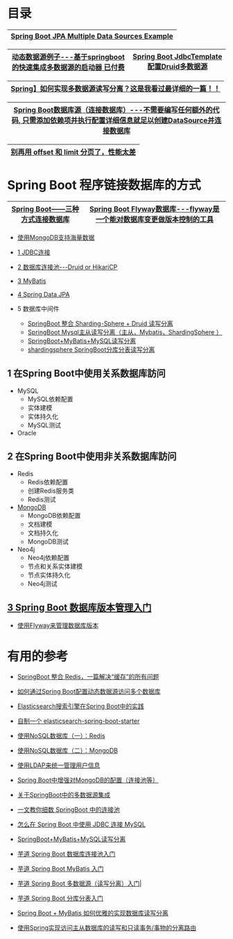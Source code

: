 
# 目录

[Spring Boot JPA Multiple Data Sources Example](https://www.javaguides.net/2018/09/spring-boot-jpa-multiple-data-sources-example.html)|
---|

[动态数据源例子---基于springboot的快速集成多数据源的启动器 已付费](https://www.kancloud.cn/tracy5546/dynamic-datasource/2344619)|[Spring Boot JdbcTemplate配置Druid多数据源](https://mrbird.cc/Spring-Boot-JdbcTemplate%20Druid.html)|
---|---|

[Spring】如何实现多数据源读写分离？这是我看过最详细的一篇！！](https://zhuanlan.zhihu.com/p/309314866)|
---|

[Spring Boot数据库源（连接数据库）---不需要编写任何额外的代码, 只需添加依赖项并执行配置详细信息就足以创建DataSource并连接数据库](https://www.yiibai.com/spring-boot/spring_boot_database_handling.html)|
---|

[别再用 offset 和 limit 分页了，性能太差](https://mp.weixin.qq.com/s/8dPkyIdnPQUchse3h8irig)|
----|



# Spring Boot 程序链接数据库的方式

[Spring Boot——三种方式连接数据库](https://www.jianshu.com/p/414ef5b49a69)|[Spring Boot Flyway数据库---flyway是一个能对数据库变更做版本控制的工具](https://github.com/stevenli91748/JAVA-Architecture/blob/master/JAVA%20Framework/SpringBoot/SpringBoot%20%E5%9F%BA%E7%A1%80%E7%9F%A5%E8%AF%86/Spring%20Boot%20Flyway%E6%95%B0%E6%8D%AE%E5%BA%93.md)|
---|---|

* [使用MongoDB支持海量数据](https://weread.qq.com/web/reader/ca932ea071d7c798ca9a714kd1f32d7024fd1fe173d0651)
 
*  [1 JDBC连接](https://github.com/stevenli91748/JAVA-Architecture/blob/master/JAVA%20Framework/SpringBoot/%E6%95%B0%E6%8D%AE%E5%BA%93%E8%A8%AA%E9%97%AE/JDBC%E8%BF%9E%E6%8E%A5/README.md)
*  [2 数据库连接池---Druid or HikariCP ](https://github.com/stevenli91748/JAVA-Architecture/blob/master/JAVA%20Framework/SpringBoot/%E6%95%B0%E6%8D%AE%E5%BA%93%E8%A8%AA%E9%97%AE/%E6%95%B0%E6%8D%AE%E5%BA%93%E8%BF%9E%E6%8E%A5%E6%B1%A0/README.md)
*  [3 MyBatis](https://github.com/stevenli91748/Database/blob/master/Mybatis/%E5%9C%A8Spring%20Boot%E4%B8%AD%E7%BB%93%E5%90%88Mybatis/README.md)
*  [4 Spring Data JPA](https://github.com/stevenli91748/JAVA-Architecture/blob/master/JAVA%20Framework/SpringBoot/%E6%95%B0%E6%8D%AE%E5%BA%93%E8%A8%AA%E9%97%AE/Spring%20Data%20JPA/README.md)
*  5 数据库中间件
   * [SpringBoot 整合 Sharding-Sphere + Druid 读写分离](https://codeleading.com/article/79463528550/)
   * [SpringBoot Mysql主从读写分离（主从，Mybatis，ShardingSphere ）](https://codeleading.com/article/45745225007/)
   * [SpringBoot+MyBatis+MySQL读写分离](https://codeleading.com/article/5908793681/)
   * [shardingsphere SpringBoot分库分表读写分离](https://codeleading.com/article/88695974521/)


## 1 在Spring Boot中使用关系数据库訪问
   * MySQL
     * MySQL依赖配置
     * 实体建模
     * 实体持久化
     * MySQL测试 
   * Oracle

## 2 在Spring Boot中使用非关系数据库訪问
   * Redis
     * Redis依赖配置
     * 创建Redis服务类
     * Redis测试
   * [MongoDB](https://weread.qq.com/web/reader/ca932ea071d7c798ca9a714kd1f32d7024fd1fe173d0651)
     * MongoDB依赖配置
     * 文档建模
     * 文档持久化
     * MongoDB测试
   * Neo4j
     * Neo4j依赖配置
     * 节点和关系实体建模
     * 节点实体持久化
     * Neo4j测试
     
## [3 Spring Boot 数据库版本管理入门](https://www.iocoder.cn/Spring-Boot/database-version-control/?vip)
   * [使用Flyway来管理数据库版本](http://blog.didispace.com/spring-boot-flyway-db-version/)

# 有用的参考
* [SpringBoot 整合 Redis，一篇解决“缓存”的所有问题](https://www.jianshu.com/p/e4ad2b6bf85f?utm_campaign=hugo&utm_medium=reader_share&utm_content=note&utm_source=weixin-friends)
* [如何通过Spring Boot配置动态数据源访问多个数据库](https://blog.csdn.net/ylforever/article/details/79600631?utm_medium=distribute.pc_relevant.none-task-blog-BlogCommendFromBaidu-4.not_use_machine_learn_pai&depth_1-utm_source=distribute.pc_relevant.none-task-blog-BlogCommendFromBaidu-4.not_use_machine_learn_pai)
* [Elasticsearch搜索引擎在Spring Boot中的实践](https://github.com/hansonwang99/Spring-Boot-In-Action/tree/master/springboot_es_demo)
* [自制一个 elasticsearch-spring-boot-starter](https://www.codesheep.cn/2019/02/28/elasticsearch-spring-boot-starter/)
* [使用NoSQL数据库（一）：Redis](http://blog.didispace.com/springbootredis/)
* [使用NoSQL数据库（二）：MongoDB](http://blog.didispace.com/springbootmongodb/)

* [使用LDAP来统一管理用户信息](http://blog.didispace.com/spring-boot-ldap-user/)
* [Spring Boot中增强对MongoDB的配置（连接池等）](http://blog.didispace.com/springbootmongodb-plus/)
* [关于SpringBoot中的多数据源集成](https://www.bilibili.com/read/cv740636)
* [一文教你细数 SpringBoot 中的连接池](https://zhuanlan.zhihu.com/p/105118740)
* [怎么在 Spring Boot 中使用 JDBC 连接 MySQL](https://juejin.im/post/5ed443eef265da76ed485423)
* [SpringBoot+MyBatis+MySQL读写分离](https://zhuanlan.zhihu.com/p/54812239)
* [芋道 Spring Boot 数据库连接池入门](http://www.iocoder.cn/Spring-Boot/datasource-pool/?self)
* [芋道 Spring Boot MyBatis 入门](http://www.iocoder.cn/Spring-Boot/MyBatis/?self)
* [芋道 Spring Boot 多数据源（读写分离）入门](http://www.iocoder.cn/Spring-Boot/dynamic-datasource/?self)|
* [芋道 Spring Boot 分库分表入门](http://www.iocoder.cn/Spring-Boot/sharding-datasource/?self)
* [Spring Boot + MyBatis 如何优雅的实现数据库读写分离](https://www.zhihu.com/question/381631883/answer/1100642927?utm_source=wechat_session&utm_medium=social&utm_oi=991812777480134656&utm_content=group3_Answer&utm_campaign=shareopn)
* [使用Spring实现访问主从数据库的读写和只读事务/事物的分离路由](https://www.jdon.com/54429)
